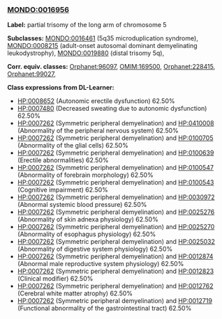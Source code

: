 
### [MONDO:0016956](http://purl.obolibrary.org/obo/MONDO_0016956)
**Label:** partial trisomy of the long arm of chromosome 5

**Subclasses:** [MONDO:0016461](http://purl.obolibrary.org/obo/MONDO_0016461) (5q35 microduplication syndrome), [MONDO:0008215](http://purl.obolibrary.org/obo/MONDO_0008215) (adult-onset autosomal dominant demyelinating leukodystrophy), [MONDO:0019880](http://purl.obolibrary.org/obo/MONDO_0019880) (distal trisomy 5q), 

**Corr. equiv. classes:** [Orphanet:96097](http://www.orpha.net/ORDO/Orphanet_96097), [OMIM:169500](http://purl.obolibrary.org/obo/OMIM_169500), [Orphanet:228415](http://www.orpha.net/ORDO/Orphanet_228415), [Orphanet:99027](http://www.orpha.net/ORDO/Orphanet_99027), 

**Class expressions from DL-Learner:**

- [HP:0008652](http://purl.obolibrary.org/obo/HP_0008652) (Autonomic erectile dysfunction) 62.50%
- [HP:0007480](http://purl.obolibrary.org/obo/HP_0007480) (Decreased sweating due to autonomic dysfunction) 62.50%
- [HP:0007262](http://purl.obolibrary.org/obo/HP_0007262) (Symmetric peripheral demyelination) and [HP:0410008](http://purl.obolibrary.org/obo/HP_0410008) (Abnormality of the peripheral nervous system) 62.50%
- [HP:0007262](http://purl.obolibrary.org/obo/HP_0007262) (Symmetric peripheral demyelination) and [HP:0100705](http://purl.obolibrary.org/obo/HP_0100705) (Abnormality of the glial cells) 62.50%
- [HP:0007262](http://purl.obolibrary.org/obo/HP_0007262) (Symmetric peripheral demyelination) and [HP:0100639](http://purl.obolibrary.org/obo/HP_0100639) (Erectile abnormalities) 62.50%
- [HP:0007262](http://purl.obolibrary.org/obo/HP_0007262) (Symmetric peripheral demyelination) and [HP:0100547](http://purl.obolibrary.org/obo/HP_0100547) (Abnormality of forebrain morphology) 62.50%
- [HP:0007262](http://purl.obolibrary.org/obo/HP_0007262) (Symmetric peripheral demyelination) and [HP:0100543](http://purl.obolibrary.org/obo/HP_0100543) (Cognitive impairment) 62.50%
- [HP:0007262](http://purl.obolibrary.org/obo/HP_0007262) (Symmetric peripheral demyelination) and [HP:0030972](http://purl.obolibrary.org/obo/HP_0030972) (Abnormal systemic blood pressure) 62.50%
- [HP:0007262](http://purl.obolibrary.org/obo/HP_0007262) (Symmetric peripheral demyelination) and [HP:0025276](http://purl.obolibrary.org/obo/HP_0025276) (Abnormality of skin adnexa physiology) 62.50%
- [HP:0007262](http://purl.obolibrary.org/obo/HP_0007262) (Symmetric peripheral demyelination) and [HP:0025270](http://purl.obolibrary.org/obo/HP_0025270) (Abnormality of esophagus physiology) 62.50%
- [HP:0007262](http://purl.obolibrary.org/obo/HP_0007262) (Symmetric peripheral demyelination) and [HP:0025032](http://purl.obolibrary.org/obo/HP_0025032) (Abnormality of digestive system physiology) 62.50%
- [HP:0007262](http://purl.obolibrary.org/obo/HP_0007262) (Symmetric peripheral demyelination) and [HP:0012874](http://purl.obolibrary.org/obo/HP_0012874) (Abnormal male reproductive system physiology) 62.50%
- [HP:0007262](http://purl.obolibrary.org/obo/HP_0007262) (Symmetric peripheral demyelination) and [HP:0012823](http://purl.obolibrary.org/obo/HP_0012823) (Clinical modifier) 62.50%
- [HP:0007262](http://purl.obolibrary.org/obo/HP_0007262) (Symmetric peripheral demyelination) and [HP:0012762](http://purl.obolibrary.org/obo/HP_0012762) (Cerebral white matter atrophy) 62.50%
- [HP:0007262](http://purl.obolibrary.org/obo/HP_0007262) (Symmetric peripheral demyelination) and [HP:0012719](http://purl.obolibrary.org/obo/HP_0012719) (Functional abnormality of the gastrointestinal tract) 62.50%


